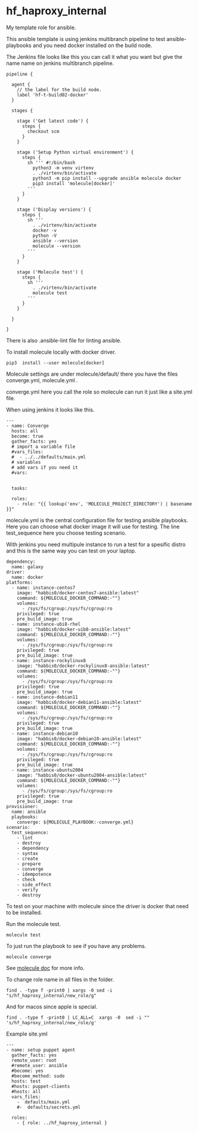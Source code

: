 hf_haproxy_internal
=========





My template role for ansible.

This ansible template is using jenkins multibranch pipeline to test ansible-playbooks and you need docker installed on the build node.

The Jenkins file looks like this you can call it what you want but give the name name on jenkins multibranch pipeline.

```
pipeline {

  agent {
    // the label for the build node.
    label 'hf-t-build02-docker'
  }

  stages {

    stage ('Get latest code') {
      steps {
        checkout scm
      }
    }

    stage ('Setup Python virtual environment') {
      steps {
        sh ''' #!/bin/bash
          python3 -m venv virtenv
          . ./virtenv/bin/activate
          python3 -m pip install --upgrade ansible molecule docker
          pip3 install 'molecule[docker]'
        '''
      }
    }

    stage ('Display versions') {
      steps {
        sh '''
          . ./virtenv/bin/activate
          docker -v
          python -V
          ansible --version
          molecule --version
        '''
      }
    }

    stage ('Molecule test') {
      steps {
        sh '''
          . ./virtenv/bin/activate
          molecule test
        '''
      }
    }

  }

}

```


There is also .ansible-lint file for linting ansible.

To install molecule locally with docker driver.

```
pip3  install --user molecule[docker]

```

Molecule settings are under molecule/default/
there you have the files converge.yml, molecule.yml .

converge.yml here you call the role so molecule can run it 
just like a site.yml file.

When using jenkins it looks like this.

```
---
- name: Converge
  hosts: all
  become: true
  gather_facts: yes
  # import a variable file
  #vars_files:
  #  - ../../defaults/main.yml
  # variables
  # add vars if you need it
  #vars:


  tasks:
        
  roles:
    - role: "{{ lookup('env', 'MOLECULE_PROJECT_DIRECTORY') | basename }}"
```

molecule.yml is the central configuration file for testing ansible playbooks.
Here you can choose what docker image it will use for testing. The line test_sequence here 
you choose testing scenario.

With jenkins you need multipule instance to run a test for a spesific distro and this is the same way you can test on your laptop.

```
dependency:
  name: galaxy
driver:
  name: docker
platforms:
  - name: instance-centos7
    image: "habbis0/docker-centos7-ansible:latest"
    command: ${MOLECULE_DOCKER_COMMAND:-""}
    volumes:
      - /sys/fs/cgroup:/sys/fs/cgroup:ro
    privileged: true
    pre_build_image: true
  - name: instance-ubi8-rhel
    image: "habbis0/docker-uib8-ansible:latest"
    command: ${MOLECULE_DOCKER_COMMAND:-""}
    volumes:
      - /sys/fs/cgroup:/sys/fs/cgroup:ro
    privileged: true
    pre_build_image: true
  - name: instance-rockylinux8
    image: "habbis0/docker-rockylinux8-ansible:latest"
    command: ${MOLECULE_DOCKER_COMMAND:-""}
    volumes:
      - /sys/fs/cgroup:/sys/fs/cgroup:ro
    privileged: true
    pre_build_image: true
  - name: instance-debian11
    image: "habbis0/docker-debian11-ansible:latest"
    command: ${MOLECULE_DOCKER_COMMAND:-""}
    volumes:
      - /sys/fs/cgroup:/sys/fs/cgroup:ro
    privileged: true
    pre_build_image: true
  - name: instance-debian10
    image: "habbis0/docker-debian10-ansible:latest"
    command: ${MOLECULE_DOCKER_COMMAND:-""}
    volumes:
      - /sys/fs/cgroup:/sys/fs/cgroup:ro
    privileged: true
    pre_build_image: true
  - name: instance-ubuntu2004
    image: "habbis0/docker-ubuntu2004-ansible:latest"
    command: ${MOLECULE_DOCKER_COMMAND:-""}
    volumes:
      - /sys/fs/cgroup:/sys/fs/cgroup:ro
    privileged: true
    pre_build_image: true
provisioner:
  name: ansible
  playbooks:
    converge: ${MOLECULE_PLAYBOOK:-converge.yml}
scenario:
  test_sequence:
    - lint
    - destroy
    - dependency
    - syntax
    - create
    - prepare
    - converge
    - idempotence
    - check
    - side_effect
    - verify
    - destroy

```

To test on your machine with molecule since the driver is docker 
that need to be installed.

Run the molecule test.

```
molecule test
```

To just run the playbook to see if you have any problems.

```
molecule converge
```

See [molecule doc](https://molecule.readthedocs.io/en/latest/getting-started.html) for more info.


To change role name in all files in the folder.

```
find . -type f -print0 | xargs -0 sed -i "s/hf_haproxy_internal/new_role/g"

```

And for macos since apple is special.

```
find . -type f -print0 | LC_ALL=C  xargs -0  sed -i "" 's/hf_haproxy_internal/new_role/g'
```

Example site.yml

```
---
- name: setup puppet agent
  gather_facts: yes
  remote_user: root
  #remote_user: ansible
  #become: yes
  #become_method: sudo
  hosts: test
  #hosts: puppet-clients
  #hosts: all
  vars_files:
    -  defaults/main.yml
    #-  defaults/secrets.yml

  roles:
    - { role: ../hf_haproxy_internal }
```
